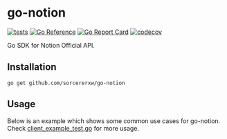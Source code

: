 # go-notion

[![tests](https://github.com/sorcererxw/go-notion/actions/workflows/tests.yaml/badge.svg)](https://github.com/sorcererxw/go-notion/actions/workflows/tests.yaml)
[![Go Reference](https://pkg.go.dev/badge/github.com/sorcererxw/go-notion.svg)](https://pkg.go.dev/github.com/sorcererxw/go-notion)
[![Go Report Card](https://goreportcard.com/badge/github.com/sorcererxw/go-notion)](https://goreportcard.com/badge/github.com/sorcererxw/go-notion)
[![codecov](https://codecov.io/gh/sorcererxw/go-notion/branch/master/graph/badge.svg?token=BUSFRL18RV)](https://codecov.io/gh/sorcererxw/go-notion)

Go SDK for Notion Official API.

## Installation

```shell
go get github.com/sorcererxw/go-notion
```

## Usage

Below is an example which shows some common use cases for go-notion.
Check [client_example_test.go](./client_example_test.go) for more usage.